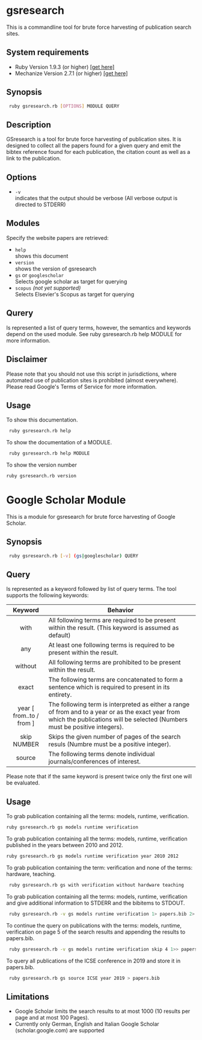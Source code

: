 gsresearch
==========
This is a commandline tool for brute force harvesting of publication search sites.

System requirements
-------------------

* Ruby Version 1.9.3 (or higher) [\[get here\]](https://www.ruby-lang.org/de/downloads/)
* Mechanize Version 2.7.1 (or higher) [\[get here\]](https://github.com/sparklemotion/mechanize)

Synopsis
--------
```bash
 ruby gsresearch.rb [OPTIONS] MODULE QUERY
```

Description
-----------

GSresearch is a tool for brute force harvesting of publication sites.
It is designed to collect all the papers found for a given query
and emit the bibtex reference found for each publication, 
the citation count as well as a link to the publication.

Options
-------

* `-v`  
    indicates that the output should be verbose
    (All verbose output is directed to STDERR)

Modules
-------

Specify the website papers are retrieved:

* `help`  
    shows this document
* `version`  
    shows the version of gsresearch
* `gs` or `googlescholar`  
    Selects google scholar as target for querying
* `scopus` *(not yet supported)*  
    Selects Elsevier's Scopus as target for querying 

Qurery
------

Is represented a list of query terms, however, the semantics and keywords depend
on the used module. See ruby gsresearch.rb help MODULE for more information.

 
Disclaimer
---------- 
Please note that you should not use this script in jurisdictions,
where automated use of publication sites is prohibited (almost everywhere).
Please read Google's Terms of Service for more information.
  
Usage
-----
To show this documentation.
```bash
 ruby gsresearch.rb help 
```
To show the documentation of a MODULE.
```bash
 ruby gsresearch.rb help MODULE
```
To show the version number
```bash
ruby gsresearch.rb version
```


Google Scholar Module
=====================

This is a module for gsresearch for brute force harvesting of Google Scholar.

Synopsis
--------
```bash
 ruby gsresearch.rb [-v] (gs|googlescholar) QUERY
```

Query
-----

Is represented as a keyword followed by list of query terms.
The tool supports the following keywords:

Keyword       | Behavior
:------------:|---------------------------------------------------------
 with         | All following terms are required to be present within the result. (This keyword is assumed as default)
 any          | At least one following terms is required to be present within the result.
 without      | All following terms are prohibited to be present within the result.
 exact        | The following terms are concatenated to form a sentence which is required to present in its entirety.
 year [ from..to / from ] |  The following term is interpreted as either a range of from and to a year or as the exact year from which the publications will be selected (Numbers must be positive integers).
 skip NUMBER  | Skips the given number of pages of the search resuls (Numbre must be a positive integer).
 source       | The following terms denote individual journals/conferences of interest.

Please note that if the same keyword is present twice only the first one
will be evaluated.

Usage
-----
    
To grab publication containing all the terms: models, runtime, verification.
```bash
ruby gsresearch.rb gs models runtime verification
```
To grab publication containing all the terms: models, runtime, verification published in the years between 2010 and 2012.
```bash
ruby gsresearch.rb gs models runtime verification year 2010 2012
```
To grab publication containing the term: verification and none of the terms: hardware, teaching.
```bash
 ruby gsresearch.rb gs with verification without hardware teaching
```
To grab publication containing all the terms: models, runtime, verification and give additional information to STDERR and the bibitems to STDOUT.
```bash
 ruby gsresearch.rb -v gs models runtime verification 1> papers.bib 2> error.log
```

To continue the query on publications with the terms: models, runtime, verification on page 5 of the search results and appending the results to papers.bib.
```bash
 ruby gsresearch.rb -v gs models runtime verification skip 4 1>> papers.bib 2> error.log
```

To query all publications of the ICSE conference in 2019 and store it in papers.bib.
```bash
 ruby gsresearch.rb gs source ICSE year 2019 > papers.bib
```

Limitations
-----------

 * Google Scholar limits the search results to at most 1000 (10 results per page and at most 100 Pages).
 * Currently only German, English and Italian Google Scholar (scholar.google.com) are supported

